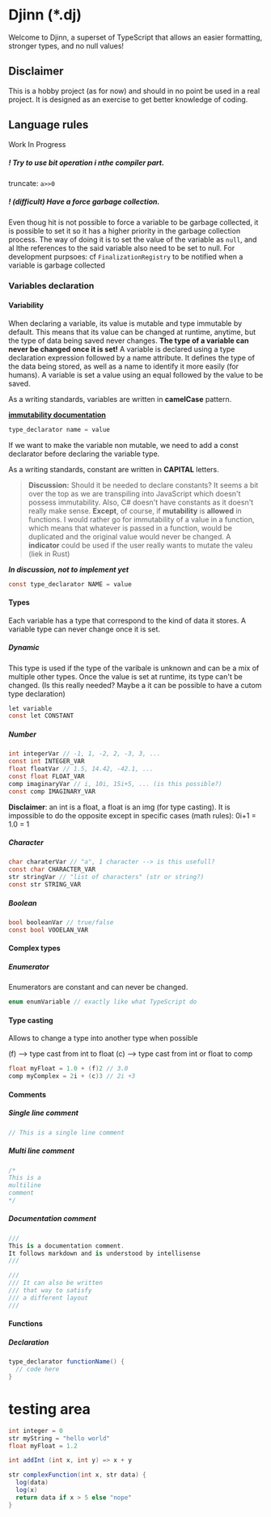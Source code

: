 # Djinn (*.dj)

Welcome to Djinn, a superset of TypeScript that allows an easier formatting, stronger types, and no null values!

## Disclaimer

This is a hobby project (as for now) and should in no point be used in a real project. It is designed as an exercise to get better knowledge of coding.

## Language rules

Work In Progress

##### ! Try to use bit operation i nthe compiler part.
truncate: `a>>0`

##### ! (difficult) Have a force garbage collection.
Even thoug hit is not possible to force a variable to be garbage collected, it is possible to set it so it has a higher priority in the garbage collection process.
The way of doing it is to set the value of the variable as `null`, and al lthe references to the said variable also need to be set to null.
For development purpsoes: cf `FinalizationRegistry` to be notified when a variable is garbage collected 


### Variables declaration

#### Variability

When declaring a variable, its value is mutable and type immutable by default. This means that its value can be changed at runtime, anytime, but the type of data being saved never changes. **The type of a variable can never be changed once it is set!**
A variable is declared using a type declaration expression followed by a name attribute. It defines the type of the data being stored, as well as a name to identify it more easily (for humans).
A variable is set a value using an equal followed by the value to be saved.

As a writing standards, variables are written in **camelCase** pattern.

**[immutability documentation](variable-immutability.md)**

```c#
type_declarator name = value
```

If we want to make the variable non mutable, we need to add a const declarator before declaring the variable type.

As a writing standards, constant are written in **CAPITAL** letters.

> **Discussion:**
> Should it be needed to declare constants? It seems a bit over the top as we are transpiling into
> JavaScript which doesn't possess immutability. Also, C# doesn't have constants as it doesn't really
> make sense.
> **Except**, of course, if **mutability** is **allowed** in functions.
> I would rather go for immutability of a value in a function, which means that whatever is passed in a
> function, would be duplicated and the original value would never be changed. A **indicator** could
> be used if the user really wants to mutate the valeu (liek in Rust)

<i>**In discussion, not to implement yet**</i>
```c#
const type_declarator NAME = value
```

#### Types

Each variable has a type that correspond to the kind of data it stores. A variable type can never change once it is set.

##### Dynamic

This type is used if the type of the varibale is unknown and can be a mix of multiple other types. Once the value is set at runtime, its type can't be changed.
(Is this really needed? Maybe a it can be possible to have a cutom type declaration)

```c#
let variable
const let CONSTANT
```

##### Number

```c#
int integerVar // -1, 1, -2, 2, -3, 3, ...
const int INTEGER_VAR
float floatVar // 1.5, 14.42, -42.1, ...
const float FLOAT_VAR
comp imaginaryVar // i, 10i, 15i+5, ... (is this possible?)
const comp IMAGINARY_VAR
```

**Disclaimer**: an int is a float, a float is an img (for type casting). It is impossible to do the opposite except in specific cases (math rules): 0i+1 = 1.0 = 1

##### Character

```c#
char charaterVar // "a", 1 character --> is this usefull?
const char CHARACTER_VAR
str stringVar // "list of characters" (str or string?)
const str STRING_VAR
```

##### Boolean

```c#
bool booleanVar // true/false
const bool VOOELAN_VAR
```

#### Complex types
##### Enumerator

Enumerators are constant and can never be changed.

```c#
enum enumVariable // exactly like what TypeScript do
```

#### Type casting

Allows to change a type into another type when possible

(f) --> type cast from int to float
(c) --> type cast from int or float to comp

```c#
float myFloat = 1.0 + (f)2 // 3.0
comp myComplex = 2i + (c)3 // 2i +3
```

#### Comments

##### Single line comment

```c#
// This is a single line comment
```

##### Multi line comment

```c#
/*
This is a
multiline
comment
*/
```

##### Documentation comment

```c#
///
This is a documentation comment.
It follows markdown and is understood by intellisense
///

///
/// It can also be written
/// that way to satisfy
/// a different layout
///
```

#### Functions

##### Declaration

```c#
type_declarator functionName() {
  // code here
}
```


# testing area
```c#
int integer = 0
str myString = "hello world"
float myFloat = 1.2

int addInt (int x, int y) => x + y

str complexFunction(int x, str data) {
  log(data)
  log(x)
  return data if x > 5 else "nope"
}

```
